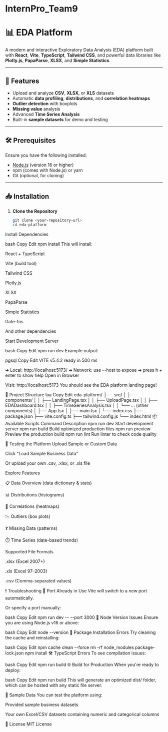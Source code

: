 # InternPro_Team9
# 📊 EDA Platform

A modern and interactive Exploratory Data Analysis (EDA) platform built with **React**, **Vite**, **TypeScript**, **Tailwind CSS**, and powerful data libraries like **Plotly.js**, **PapaParse**, **XLSX**, and **Simple Statistics**.

---

## 🚀 Features

- Upload and analyze **CSV**, **XLSX**, or **XLS** datasets
- Automatic **data profiling**, **distributions**, and **correlation heatmaps**
- **Outlier detection** with boxplots
- **Missing value** analysis
- Advanced **Time Series Analysis**
- Built-in **sample datasets** for demo and testing

---

## 🛠️ Prerequisites

Ensure you have the following installed:

- [Node.js](https://nodejs.org/) (version 16 or higher)
- npm (comes with Node.js) or yarn
- Git (optional, for cloning)

---

## 📥 Installation

1. **Clone the Repository**
   ```bash
   git clone <your-repository-url>
   cd eda-platform
Install Dependencies

bash
Copy
Edit
npm install
This will install:

React + TypeScript

Vite (build tool)

Tailwind CSS

Plotly.js

XLSX

PapaParse

Simple Statistics

Date-fns

And other dependencies

Start Development Server

bash
Copy
Edit
npm run dev
Example output:

pgsql
Copy
Edit
VITE v5.4.2  ready in 500 ms

➜  Local:   http://localhost:5173/
➜  Network: use --host to expose
➜  press h + enter to show help
Open in Browser

Visit: http://localhost:5173
You should see the EDA platform landing page!

🧾 Project Structure
lua
Copy
Edit
eda-platform/
├── src/
│   ├── components/
│   │   ├── LandingPage.tsx
│   │   ├── UploadPage.tsx
│   │   ├── EDADashboard.tsx
│   │   ├── TimeSeriesAnalysis.tsx
│   │   └── ... (other components)
│   ├── App.tsx
│   ├── main.tsx
│   └── index.css
├── package.json
├── vite.config.ts
├── tailwind.config.js
└── index.html
📦 Available Scripts
Command	Description
npm run dev	Start development server
npm run build	Build optimized production files
npm run preview	Preview the production build
npm run lint	Run linter to check code quality

🧪 Testing the Platform
Upload Sample or Custom Data

Click "Load Sample Business Data"

Or upload your own .csv, .xlsx, or .xls file

Explore Features

📋 Data Overview (data dictionary & stats)

📊 Distributions (histograms)

🔗 Correlations (heatmaps)

📉 Outliers (box plots)

❓ Missing Data (patterns)

⏱️ Time Series (date-based trends)

Supported File Formats

.xlsx (Excel 2007+)

.xls (Excel 97–2003)

.csv (Comma-separated values)

❗ Troubleshooting
🔌 Port Already in Use
Vite will switch to a new port automatically.

Or specify a port manually:

bash
Copy
Edit
npm run dev -- --port 3000
🧱 Node Version Issues
Ensure you are using Node.js v16 or above:

bash
Copy
Edit
node --version
🧼 Package Installation Errors
Try cleaning the cache and reinstalling:

bash
Copy
Edit
npm cache clean --force
rm -rf node_modules package-lock.json
npm install
🛠 TypeScript Errors
To see compilation issues:

bash
Copy
Edit
npm run build
🌐 Build for Production
When you're ready to deploy:

bash
Copy
Edit
npm run build
This will generate an optimized dist/ folder, which can be hosted with any static file server.

📁 Sample Data
You can test the platform using:

Provided sample business datasets

Your own Excel/CSV datasets containing numeric and categorical columns

📜 License
MIT License

